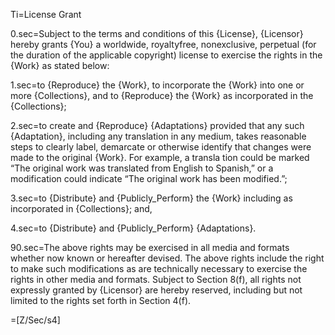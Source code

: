 Ti=License Grant

0.sec=Subject to the terms and conditions of this {License}, {Licensor} hereby grants {You} a worldwide, royaltyfree, nonexclusive, perpetual (for the duration of the applicable copyright) license to exercise the rights in the {Work} as stated below: 

1.sec=to {Reproduce} the {Work}, to incorporate the {Work} into one or more {Collections}, and to {Reproduce} the {Work} as incorporated in the {Collections}; 

2.sec=to create and {Reproduce} {Adaptations} provided that any such {Adaptation}, including any translation in any medium, takes reasonable steps to clearly label, demarcate or otherwise identify that changes were made to the original {Work}. For example, a transla tion could be marked “The original work was translated from English to Spanish,” or a modification could indicate “The original work has been modified.”; 

3.sec=to {Distribute} and {Publicly_Perform} the {Work} including as incorporated in {Collections}; and, 

4.sec=to {Distribute} and {Publicly_Perform} {Adaptations}.

90.sec=The above rights may be exercised in all media and formats whether now known or hereafter devised. The above rights include the right to make such modifications as are technically necessary to exercise the rights in other media and formats. Subject to Section 8(f), all rights not expressly granted by {Licensor} are hereby reserved, including but not limited to the rights set forth in Section 4(f).

=[Z/Sec/s4]
